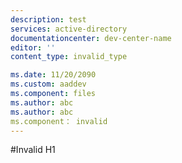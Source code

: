 ```yaml
---
description: test
services: active-directory
documentationcenter: dev-center-name
editor: ''
content_type: invalid_type

ms.date: 11/20/2090
ms.custom: aaddev
ms.component: files
ms.author: abc
ms.author: abc
ms.component： invalid
---
```


#Invalid H1
